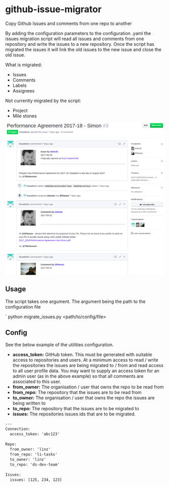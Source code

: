 # github-issue-migrator
Copy Github Issues and comments from one repo to another


By adding the configuration parameters to the configuration .yaml the issues migration script will read all issues and comments from one repository and  write the issues to a new repository. Once the script has migrated the issues it will link the old issues to the new issue and close the old issue. 

What is migrated:
* Issues
* Comments
* Labels 
* Assignees

Not currently migrated by the script:
* Project
* Mile stones


 ![**Example of the new issues created**](images/example.png)

## Usage

The script takes one argument. The argument being the path to the configuration file

` python migrate_issues.py <path/to/config/file>

## Config

See the below example of the utilities configuration.
* **access_token:** GitHub token. This must be generated with suitable access to repositories and users. At a minimum access to read / write the repositories the issues are being migrated to / from and read access to all user profile data. You may want to supply an access token for an admin user (as in the above example) so that all comments are associated to this user.  
* **from_owner:** The organisation / user that owns the repo to be read from 
* **from_repo:** The repository that the issues are to be read from
* **to_owner:** The organisation / user that owns the repo the issues are being written to
* **to_repo:** The repository that the issues are to be migrated to
* **issues:** The repositories issues ids that are to be migrated. 
~~~
---
Connection:
  access_token: 'abc123'

Repo: 
  from_owner: 'linz' 
  from_repo: 'li-tasks'
  to_owner: 'linz'
  to_repo: 'ds-dev-team'

Issues:
  issues: [125, 234, 123]

~~~
